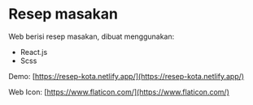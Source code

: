 # Resep masakan

Web berisi resep masakan, dibuat menggunakan:

- React.js
- Scss

Demo: [https://resep-kota.netlify.app/](https://resep-kota.netlify.app/)

Web Icon: [https://www.flaticon.com/](https://www.flaticon.com/)
